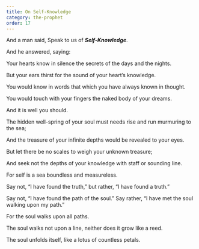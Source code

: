 ```yaml
---
title: On Self-Knowledge
category: the-prophet
order: 17
---
```

And a man said, Speak to us of **_Self-Knowledge_**.

And he answered, saying:

Your hearts know in silence the secrets of the days and the nights.

But your ears thirst for the sound of your heart’s knowledge.

You would know in words that which you have always known in thought.

You would touch with your fingers the naked body of your dreams.

And it is well you should.

The hidden well-spring of your soul must needs rise and run murmuring to the sea;

And the treasure of your infinite depths would be revealed to your eyes.

But let there be no scales to weigh your unknown treasure;

And seek not the depths of your knowledge with staff or sounding line.

For self is a sea boundless and measureless.

Say not, “I have found the truth,” but rather, “I have found a truth.”

Say not, “I have found the path of the soul.” Say rather, “I have met the soul walking upon my path.”

For the soul walks upon all paths.

The soul walks not upon a line, neither does it grow like a reed.

The soul unfolds itself, like a lotus of countless petals.

